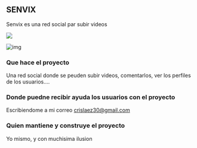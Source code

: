 
## SENVIX

Senvix es una red social par subir videos

<img src="https://github.com/crislaez/Fornt_End_Senvix/master/img/foto_proyecto.PNG" />

![img](https://github.com/crislaez/Fornt_End_Senvix/master/src/img/foto_proyecto_2.PNG)

### Que hace el proyecto

Una red social donde se peuden subir videos, comentarlos, ver los perfiles de los usuarios....
 
### Donde puedne recibir ayuda los usuarios con el proyecto
 
Escribiendome a mi correo crislaez30@gmail.com

### Quien mantiene y construye el proyecto

Yo mismo, y con muchisima ilusion
